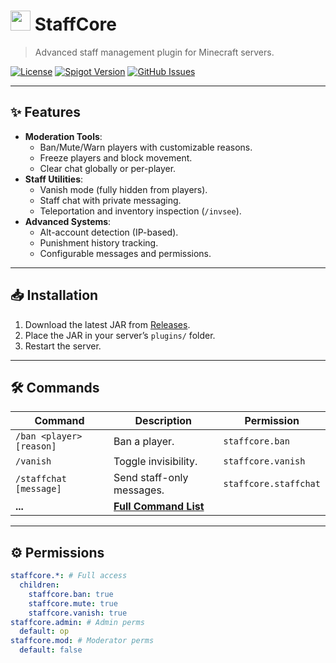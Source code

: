 # <img src="(optional logo URL)" width="32" height="32"> StaffCore  
> Advanced staff management plugin for Minecraft servers.

[![License](https://img.shields.io/badge/license-MIT-green)](LICENSE)
[![Spigot Version](https://img.shields.io/badge/Spigot-1.16.5%20to%201.20.4-blue)](https://www.spigotmc.org/)
[![GitHub Issues](https://img.shields.io/github/issues/<yourname>/StaffCore)](https://github.com/<yourname>/StaffCore/issues)

---

## ✨ Features  
- **Moderation Tools**:  
  - Ban/Mute/Warn players with customizable reasons.  
  - Freeze players and block movement.  
  - Clear chat globally or per-player.  
- **Staff Utilities**:  
  - Vanish mode (fully hidden from players).  
  - Staff chat with private messaging.  
  - Teleportation and inventory inspection (`/invsee`).  
- **Advanced Systems**:  
  - Alt-account detection (IP-based).  
  - Punishment history tracking.  
  - Configurable messages and permissions.  

---

## 📥 Installation  
1. Download the latest JAR from [Releases](https://github.com/<yourname>/StaffCore/releases).  
2. Place the JAR in your server’s `plugins/` folder.  
3. Restart the server.  

---

## 🛠 Commands  
| Command | Description | Permission |  
|---------|-------------|------------|  
| `/ban <player> [reason]` | Ban a player. | `staffcore.ban` |  
| `/vanish` | Toggle invisibility. | `staffcore.vanish` |  
| `/staffchat [message]` | Send staff-only messages. | `staffcore.staffchat` |  
| **...** | **[Full Command List](COMMANDS.md)** |  

---

## ⚙ Permissions  
```yaml
staffcore.*: # Full access  
  children:  
    staffcore.ban: true  
    staffcore.mute: true  
    staffcore.vanish: true  
staffcore.admin: # Admin perms  
  default: op  
staffcore.mod: # Moderator perms  
  default: false  
